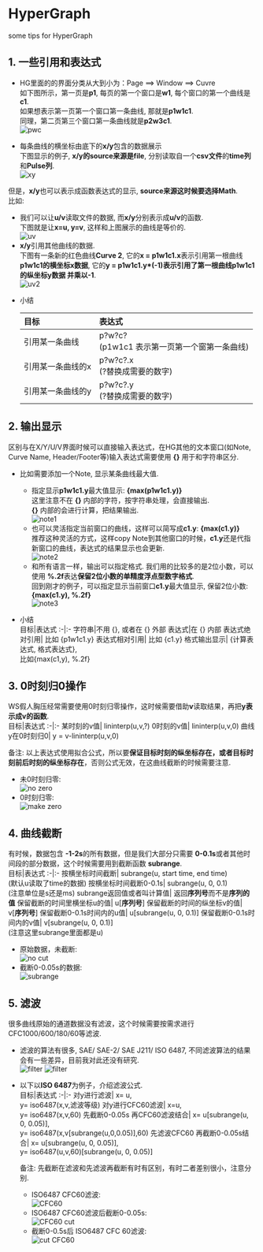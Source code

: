 # HyperGraph
some tips for HyperGraph

## 1. 一些引用和表达式  
* HG里面的的界面分类从大到小为：Page ==> Window ==> Cuvre  
如下图所示，第一页是**p1**, 每页的第一个窗口是**w1**, 每个窗口的第一个曲线是**c1**.  
如果想表示第一页第一个窗口第一条曲线, 那就是**p1w1c1**.  
同理，第二页第三个窗口第一条曲线就是**p2w3c1**.  
![pwc](./assets/1.1_pwc.png)


* 每条曲线的横坐标由底下的**x/y**包含的数据展示  
下图显示的例子, **x/y的source来源是file**, 分别读取自一个**csv文件**的**time列**和**Pulse列**.  
![xy](./assets/1.2_xy.png)

但是，**x/y**也可以表示成函数表达式的显示, **source来源这时候要选择Math**.  
比如:  
  - 我们可以让**u/v**读取文件的数据, 而**x/y**分别表示成**u/v**的函数.  
  下图就是让**x=u, y=v**, 这样和上图展示的曲线是等价的.  
  ![uv](./assets/1.3_uv.png)
  - **x/y**引用其他曲线的数据.  
  下图有一条新的红色曲线**Curve 2**, 它的**x = p1w1c1.x**表示引用第一根曲线**p1w1c1的横坐标x数据**, 它的**y = p1w1c1.y*(-1)**表示引用了第一根曲线**p1w1c1的纵坐标y数据 并乘以-1**.  
  ![uv2](./assets/1.4_uv2.png)
  

  
* 小结

  目标|表达式
  :-|:-
  引用某一条曲线|p?w?c? <br>(p1w1c1 表示第一页第一个窗第一条曲线)
  引用某一条曲线的x|p?w?c?.x <br>(?替换成需要的数字)
  引用某一条曲线的y|p?w?c?.y <br>(?替换成需要的数字)



## 2. 输出显示
区别与在X/Y/U/V界面时候可以直接输入表达式，在HG其他的文本窗口(如Note, Curve Name, Header/Footer等)输入表达式需要使用 **{}** 用于和字符串区分.  

* 比如需要添加一个Note, 显示某条曲线最大值.  
  - 指定显示**p1w1c1.y**最大值显示: **{max(p1w1c1.y)}**  
  这里注意不在 **{}** 内部的字符，按字符串处理，会直接输出.  
  **{}** 内部的会进行计算，把结果输出.  
  ![note1](./assets/2.1_max.png)
  - 也可以灵活指定当前窗口的曲线，这样可以简写成**c1.y**: **{max(c1.y)}**  
  推荐这种灵活的方式，这样copy Note到其他窗口的时候，**c1.y**还是代指新窗口的曲线，表达式的结果显示也会更新.  
  ![note2](./assets/2.2_max.png)
  - 和所有语言一样，输出可以指定格式. 我们用的比较多的是2位小数，可以使用 **%.2f**表达**保留2位小数的单精度浮点型数字格式**.  
  回到刚才的例子，可以指定显示当前窗口**c1.y**最大值显示, 保留2位小数: **{max(c1.y), %.2f}**  
  ![note3](./assets/2.3_max.png)

* 小结  
  目标|表达式
  :-|:-
  字符串|不用 {}, 或者在 {} 外部
  表达式|在 {} 内部
  表达式绝对引用| 比如 {p1w1c1.y}
  表达式相对引用| 比如 {c1.y}
  格式输出显示| {计算表达式, 格式表达式}, <br>比如{max(c1,y), %.2f}


## 3. 0时刻归0操作  
WS假人胸压经常需要使用0时刻归零操作，这时候需要借助**v**读取结果，再把**y表示成v的函数**.  
  目标|表达式
  :-|:-
  某时刻的v值| lininterp(u,v,?)
  0时刻的v值| lininterp(u,v,0)
  曲线y在0时刻归0| y = v-lininterp(u,v,0)  

  备注: 以上表达式使用拟合公式，所以要**保证目标时刻的纵坐标存在，或者目标时刻前后时刻的纵坐标存在**，否则公式无效，在这曲线截断的时候需要注意.  
* 未0时刻归零:  
![no zero](./assets/3.1_no_zero.png)
* 0时刻归零:  
![make zero](./assets/3.2_make_zero.png)
  

## 4. 曲线截断  
有时候，数据包含 **-1-2s**的所有数据，但是我们大部分只需要 **0-0.1s**或者其他时间段的部分数据，这个时候需要用到截断函数 **subrange**.  
  目标|表达式
  :-|:-
  按横坐标时间截断| subrange(u, start time, end time) <br>(默认u读取了time的数据)
  按横坐标时间截断0-0.1s| subrange(u, 0, 0.1) <br>(注意单位是s还是ms)
  subrange返回值或者叫计算值| 返回**序列号**而不是**序列的值**
  保留截断的时间里横坐标u的值| u[**序列号**]
  保留截断的时间的纵坐标v的值| v[**序列号**]
  保留截断0-0.1s时间内的u值| u[subrange(u, 0, 0.1)]
  保留截断0-0.1s时间内的v值| v[subrange(u, 0, 0.1)] <br>(注意这里subrange里面都是u)

* 原始数据，未截断:  
![no cut](./assets/4.1_no_cut.png)
* 截断0-0.05s的数据:  
![subrange](./assets/4.2_subrange.png)
  

## 5. 滤波  
很多曲线原始的通道数据没有滤波，这个时候需要按需求进行CFC1000/600/180/60等滤波.  
* 滤波的算法有很多, SAE/ SAE-2/ SAE J211/ ISO 6487, 不同滤波算法的结果会有一些差异，目前我对此还没有研究.  
![filter](./assets/5.1_filter.png)
![filter](./assets/5.2_filter_algo.png)

* 以下以**ISO 6487**为例子，介绍滤波公式.  
  目标|表达式
  :-|:-
  对y进行滤波| x= u, <br>y= iso6487(x,v,滤波等级)
  对y进行CFC60滤波| x=u, <br>y= iso6487(x,v,60)
  先截断0-0.05s 再CFC60滤波结合| x= u[subrange(u, 0, 0.05)], <br>y= iso6487(x,v[subrange(u,0,0.05)],60)
  先滤波CFC60 再截断0-0.05s结合| x= u[subrange(u, 0, 0.05)], <br>y= iso6487(u,v,60)[subrange(u, 0, 0.05)]  

  备注: 先截断在滤波和先滤波再截断有时有区别，有时二者差别很小，注意分别.  

  - ISO6487 CFC60滤波:  
  ![CFC60](./assets/5.3_CFC60.png)
  - ISO6487 CFC60滤波后截断0-0.05s:  
  ![CFC60 cut](./assets/5.4_CFC60_cut.png)
  - 截断0-0.5s后 ISO6487 CFC 60滤波:   
  ![cut CFC60](./assets/5.5_cut_CFC60.png)
